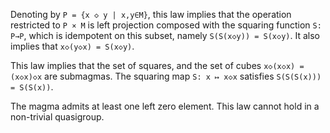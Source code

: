 Denoting by `P = {x ◇ y | x,y∈M}`, this law implies that the operation restricted to `P × M` is left projection composed with the squaring function `S: P→P`, which is idempotent on this subset, namely `S(S(x◇y)) = S(x◇y)`.  It also implies that `x◇(y◇x) = S(x◇y)`.

This law implies that the set of squares, and the set of cubes `x◇(x◇x) = (x◇x)◇x` are submagmas.  The squaring map `S: x ↦ x◇x` satisfies `S(S(S(x))) = S(S(x))`.

The magma admits at least one left zero element.  This law cannot hold in a non-trivial quasigroup.
